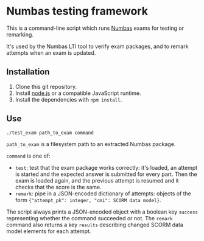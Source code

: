 # Numbas testing framework
This is a command-line script which runs [Numbas](https://www.numbas.org.uk/) exams for testing or remarking.

It's used by the Numbas LTI tool to verify exam packages, and to remark attempts when an exam is updated.

## Installation

1. Clone this git repository.
2. Install [node.js](https://nodejs.org/en/) or a compatible JavaScript runtime.
3. Install the dependencies with `npm install`.

## Use

```
./test_exam path_to_exam command
```

`path_to_exam` is a filesystem path to an extracted Numbas package.

`command` is one of:

* `test`: test that the exam package works correctly: it's loaded, an attempt is started and the expected answer is submitted for every part. Then the exam is loaded again, and the previous attempt is resumed and it checks that the score is the same.
* `remark`: pipe in a JSON-encoded dictionary of attempts: objects of the form `{"attempt_pk": integer, "cmi": SCORM data model}`.

The script always prints a JSON-encoded object with a boolean key `success` representing whether the command succeeded or not. The `remark` command also returns a key `results` describing changed SCORM data model elements for each attempt.

